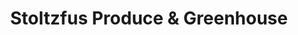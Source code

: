 ---
title: "Stoltzfus Produce & Greenhouse"
url: /blain/stoltzfus-produce-und-greenhouse/
shop: Garten-Center
---
